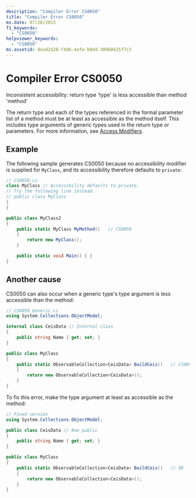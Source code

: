 ```yaml
---
description: "Compiler Error CS0050"
title: "Compiler Error CS0050"
ms.date: 07/20/2015
f1_keywords:
  - "CS0050"
helpviewer_keywords:
  - "CS0050"
ms.assetid: dead2d28-f4db-4afe-b8dd-38968625f7c3
---
```

# Compiler Error CS0050

Inconsistent accessibility: return type 'type' is less accessible than method 'method'

 The return type and each of the types referenced in the formal parameter list of a method must be at least as accessible as the method itself. This includes type arguments of generic types used in the return type or parameters. For more information, see [Access Modifiers](../../programming-guide/classes-and-structs/access-modifiers.md).

## Example

 The following sample generates CS0050 because no accessibility modifier is supplied for `MyClass`, and its accessibility therefore defaults to `private`:

```csharp
// CS0050.cs
class MyClass // Accessibility defaults to private.
// Try the following line instead.
// public class MyClass
{
}

public class MyClass2
{
    public static MyClass MyMethod()   // CS0050
    {
        return new MyClass();
    }

    public static void Main() { }
}
```

## Another cause

CS0050 can also occur when a generic type's type argument is less accessible than the method:

```csharp
// CS0050_Generic.cs
using System.Collections.ObjectModel;

internal class CeisData // Internal class
{
    public string Name { get; set; }
}

public class MyClass
{
    public static ObservableCollection<CeisData> BuildCeis()   // CS0050
    {
        return new ObservableCollection<CeisData>();
    }
}
```

To fix this error, make the type argument at least as accessible as the method:

```csharp
// Fixed version
using System.Collections.ObjectModel;

public class CeisData // Now public
{
    public string Name { get; set; }
}

public class MyClass
{
    public static ObservableCollection<CeisData> BuildCeis()   // OK
    {
        return new ObservableCollection<CeisData>();
    }
}
```
